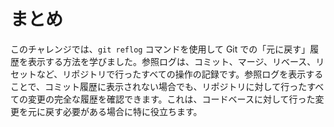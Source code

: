 # まとめ

このチャレンジでは、`git reflog` コマンドを使用して Git での「元に戻す」履歴を表示する方法を学びました。参照ログは、コミット、マージ、リベース、リセットなど、リポジトリで行ったすべての操作の記録です。参照ログを表示することで、コミット履歴に表示されない場合でも、リポジトリに対して行ったすべての変更の完全な履歴を確認できます。これは、コードベースに対して行った変更を元に戻す必要がある場合に特に役立ちます。
